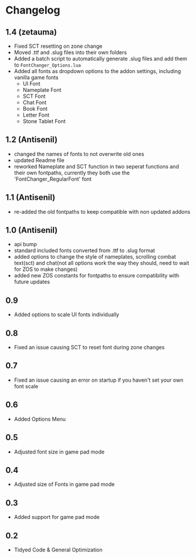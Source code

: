 # Changelog

## 1.4 (zetauma)
* Fixed SCT resetting on zone change
* Moved .ttf and .slug files into their own folders
* Added a batch script to automatically generate .slug files and add them to `FontChanger_Options.lua`
* Added all fonts as dropdown options to the addon settings, including vanilla game fonts
	* UI Font
	* Nameplate Font
	* SCT Font
	* Chat Font
	* Book Font
	* Letter Font
	* Stone Tablet Font

## 1.2 (Antisenil)
* changed the names of fonts to not overwrite old ones
* updated Readme file
* reworked Nameplate and SCT function in two seperat functions and their own fontpaths, currently they both use the 'FontChanger_RegularFont' font

## 1.1 (Antisenil)
* re-added the old fontpaths to keep compatible with non updated addons

## 1.0 (Antisenil)
* api bump
* standard included fonts converted from .ttf to .slug format
* added options to change the style of nameplates, scrolling combat text(sct) and chat(not all options work the way they should, need to wait for ZOS to make changes)
* added new ZOS constants for fontpaths to ensure compatibility with future updates

## 0.9
* Added options to scale UI fonts individually

## 0.8
* Fixed an issue causing SCT to reset font during zone changes

## 0.7
* Fixed an issue causing an error on startup if you haven't set your own font scale

## 0.6
* Added Options Menu

## 0.5
* Adjusted font size in game pad mode

## 0.4
* Adjusted size of Fonts in game pad mode

## 0.3
* Added support for game pad mode

## 0.2
* Tidyed Code & General Optimization

